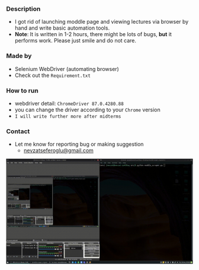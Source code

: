 
### Description
- I got rid of launching moddle page and viewing lectures via browser by hand and write basic automation tools.
- **Note**: It is written in 1-2 hours, there might be lots of bugs, **but** it performs work. Please just smile and do not care.

### Made by
- Selenium WebDriver (automating browser)
- Check out the ```Requirement.txt```

### How to run
- webdriver detail: ```ChromeDriver 87.0.4280.88```
- you can change the driver according to your ```Chrome``` version
- ```I will write further more after midterms```

### Contact
- Let me know for reporting bug or making suggestion
    - nevzatseferoglu@gmail.com


![view](media/view.gif)

